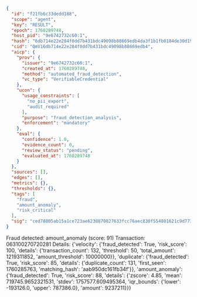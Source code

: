 ```json
{
  "id": "f21fb6c33dedd188",
  "scope": "agent",
  "key": "RESULT",
  "epoch": 1760289748,
  "host_pid": "9e6742732c60:1",
  "hash": "6db714e22e284f0dd7b431bdc49098b88669edb4da3f1b1fb0184de30d198015",
  "cid": "QmV16db714e22e284f0dd7b431bdc49098b88669edb4",
  "aicp": {
    "prov": {
      "issuer": "9e6742732c60:1",
      "created_at": 1760289748,
      "method": "automated_fraud_detection",
      "vc_type": "VerifiableCredential"
    },
    "ucon": {
      "usage_constraints": [
        "no_pii_export",
        "audit_required"
      ],
      "purpose": "fraud_detection_analysis",
      "enforcement": "mandatory"
    },
    "eval": {
      "confidence": 1.0,
      "evidence_count": 0,
      "review_status": "pending",
      "evaluated_at": 1760289748
    }
  },
  "sources": [],
  "edges": [],
  "metrics": {},
  "thresholds": {},
  "tags": [
    "fraud",
    "amount_anomaly",
    "risk_critical"
  ],
  "sig": "ced78805ab15a1ce723ae6238870827633fcc76aec830f554801621c9d773679"
}
```

Fraud detected: amount_anomaly (score: 91)
Transaction: 063100270720281
Details: {'velocity': {'fraud_detected': True, 'risk_score': 100, 'details': {'transaction_count': 132, 'threshold': 50, 'total_amount': 1219311852, 'amount_threshold': 10000000}}, 'duplicate': {'fraud_detected': True, 'risk_score': 85, 'details': {'duplicate_count': 131, 'first_seen': 1760285763, 'matching_hash': 'aab950dc161fb34f'}}, 'amount_anomaly': {'fraud_detected': True, 'risk_score': 88, 'details': {'zscore': 4.85, 'mean': 719745.9652321531, 'stdev': 1757577.609495364, 'iqr_bounds': {'lower': -193126.0, 'upper': 787386.0}, 'amount': 9237211}}}